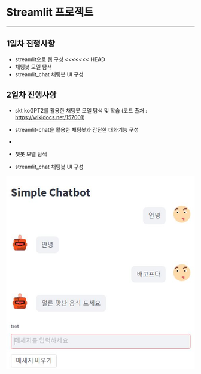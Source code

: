 # Streamlit 프로젝트
------------
## 1일차 진행사항
- streamlit으로 웹 구성
<<<<<<< HEAD
- 채팅봇 모델 탐색
- streamlit_chat 채팅봇 UI 구성



## 2일차 진행사항
- skt koGPT2를 활용한 채팅봇 모델 탐색 및 학습 (코드 출처 : https://wikidocs.net/157001)
- streamlit-chat을 활용한 채팅봇과 간단한 대화기능 구성
- 

- 챗봇 모델 탐색
- streamlit_chat 채팅봇 UI 구성
<img src="./chatbot.JPG">

